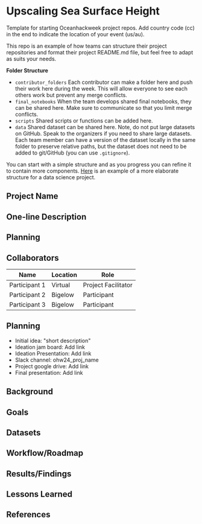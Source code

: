 # Upscaling Sea Surface Height

Template for starting Oceanhackweek project repos. Add country code (cc) in the end to indicate the location of your event (us/au).

This repo is an example of how teams can structure their project repositories and format their project README.md file, but feel free to adapt as suits your needs.

**Folder Structure**

* `contributor_folders` Each contributor can make a folder here and 
push their work here during the week. This will allow everyone to see each others work but prevent any merge conflicts.
* `final_notebooks` When the team develops shared final notebooks, they 
can be shared here. Make sure to communicate so that you limit merge conflicts.
* `scripts` Shared scripts or functions can be added here.
* `data` Shared dataset can be shared here. Note, do not put large datasets on GitHub. Speak to the organizers if you 
need to share large datasets. Each team member can have a version of the dataset locally in the same folder to 
preserve relative paths, but the dataset does not need to be added to git/GitHub (you can use `.gitignore`).

You can start with a simple structure and as you progress you can refine it to contain more components. [Here](https://cookiecutter-data-science.drivendata.org/#directory-structure) is an example of a more elaborate structure for a data science project.

## Project Name

## One-line Description

## Planning

## Collaborators

| Name                | Location   | Role                |
|---------------------|------------|---------------------|
| Participant 1       | Virtual    | Project Facilitator |
| Participant 2       | Bigelow    | Participant         |
| Participant 3       | Bigelow    | Participant         |

## Planning

* Initial idea: "short description"
* Ideation jam board: Add link
* Ideation Presentation: Add link
* Slack channel: ohw24_proj_name
* Project google drive: Add link
* Final presentation: Add link

## Background

## Goals

## Datasets

## Workflow/Roadmap

## Results/Findings

## Lessons Learned

## References

